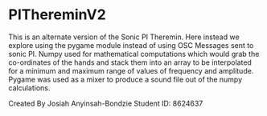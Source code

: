 # PIThereminV2
This is an alternate version of the Sonic PI Theremin. Here instead we explore using the pygame module instead of using OSC Messages sent to sonic PI.
Numpy used for mathematical computations which would grab the co-ordinates of the hands and stack them into an array to be interpolated for a minimum and maximum range of values of frequency and amplitude. 
Pygame was used as a mixer to produce a sound file out of the numpy calculations.

Created By Josiah Anyinsah-Bondzie
Student ID: 8624637

